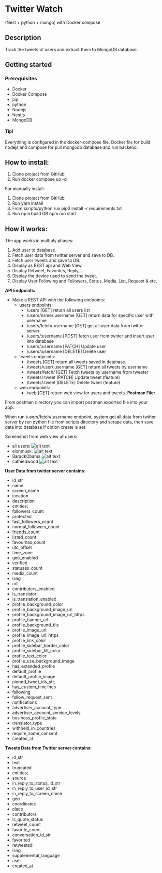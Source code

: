 # Twitter Watch
(Nest + python + mongo) with Docker compose

## Description
Track the tweets of users and extract them to MongoDB database.

## Getting started
### Prerequisites
- Docker
- Docker Compose
- pip
- python
- Nodejs
- Nestjs
- MongoDB

#### Tip!
Everything is configured in the docker-compose file.
Docker file for build nodejs and compose for pull mongodb database and run backend.

## How to install:
1. Clone project from GitHub
2. Run docker compose up -d

For manually install:
1. Clone project from GitHub
2. Run yarn install
3. From scripts/python run pip3 install -r requirements.txt
4. Run npm build OR npm run start

## How it works:
The app works in multiply phases:
1. Add user to database.
2. Fetch user data from twitter server and save to DB.
3. Fetch user tweets and save to DB.
4. Display as REST api and Web View.
5. Display Retweet, Favorites, Reply, ...
6. Display the device used to send the tweet.
7. Display User Following and Followers, Status, Media, List, Request & etc.

**API Endpoints:**
- Make a REST API with the following endpoints:
  - users endpoints:
    - /users [GET] return all users list
    - /users/name/:username [GET] return data for specific user with username
    - /users/fetch/:username [GET] get all user data from twitter server
    - /users/:username [POST] fetch user from twitter and insert user into database
    - /users/:username [PATCH] Update user
    - /users/:username [DELETE] Delete user
  - tweets endpoints:
    - /tweets [GET] return all tweets saved in database.
    - /tweets/user/:username [GET] return all tweets by username
    - /tweets/fetch/ [GET] Fetch tweets by username from tweeter
    - /tweets/:tweet [PATCH] Update tweet (feature)
    - /tweets/:tweet [DELETE] Delete tweet (feature)
  - web endpoints:
    - /web [GET] return web view for users and tweets. 
**Postman File:**

From postman directory you can import postman exported file into your app.

When run /users/fetch/:username endpoint, system get all data from twitter server by run python file from scripts directory and scrape data, then save data into database if option create is set. 

Screenshot from web view of users:
  - all users:
  ![alt text](https://github.com/Zarinia/twitter-310ai/blob/main/screenshot/allusers.png)
  - elonmusk:
    ![alt text](https://github.com/Zarinia/twitter-310ai/blob/main/screenshot/elonmusk.png)
  - BarackObama
    ![alt text](https://github.com/Zarinia/twitter-310ai/blob/main/screenshot/BarackObama.png)
  - cathiedwood
    ![alt text](https://github.com/Zarinia/twitter-310ai/blob/main/screenshot/cathiedwood.png)


**User Data from twitter server contains:**
  - id_str
  - name
  - screen_name
  - location
  - description
  - entities;
  - followers_count
  - protected
  - fast_followers_count
  - normal_followers_count
  - friends_count
  - listed_count
  - favourites_count
  - utc_offset
  - time_zone
  - geo_enabled
  - verified
  - statuses_count
  - media_count
  - lang
  - url
  - contributors_enabled
  - is_translator
  - is_translation_enabled
  - profile_background_color
  - profile_background_image_url
  - profile_background_image_url_https
  - profile_banner_url
  - profile_background_tile
  - profile_image_url
  - profile_image_url_https
  - profile_link_color
  - profile_sidebar_border_color
  - profile_sidebar_fill_color
  - profile_text_color
  - profile_use_background_image
  - has_extended_profile
  - default_profile
  - default_profile_image
  - pinned_tweet_ids_str;
  - has_custom_timelines
  - following
  - follow_request_sent
  - notifications
  - advertiser_account_type
  - advertiser_account_service_levels
  - business_profile_state
  - translator_type
  - withheld_in_countries
  - require_some_consent
  - created_at

**Tweets Data from Twitter server contains:**
  - id_str
  - text
  - truncated
  - entities;
  - source
  - in_reply_to_status_id_str
  - in_reply_to_user_id_str
  - in_reply_to_screen_name
  - geo
  - coordinates
  - place
  - contributors
  - is_quote_status
  - retweet_count
  - favorite_count
  - conversation_id_str
  - favorited
  - retweeted
  - lang
  - supplemental_language
  - user
  - created_at
